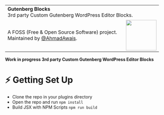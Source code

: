 <table width="100%">
    <tr>
        <td align="left" width="100%" colspan="2">
            <strong>Gutenberg Blocks</strong><br />
            3rd party Custom Gutenberg WordPress Editor Blocks.
        </td>
    </tr>
    <tr>
        <td>
            A FOSS (Free & Open Source Software) project. Maintained by <a href="https://github.com/ahmadawais/" target="_blank">@AhmadAwais</a>.
        </td>
        <td align="center">
            <a href="https://AhmadAwais.com/">
                <img src="https://i.imgur.com/Asg4d3k.png" width="100" />
            </a>
        </td>
    </tr>
</table>


**Work in progress 3rd party Custom Gutenberg WordPress Editor Blocks**

# ⚡️ Getting Set Up

- Clone the repo in your plugins directory
- Open the repo and run `npm install`
- Build JSX with NPM Scripts `npm run build`

